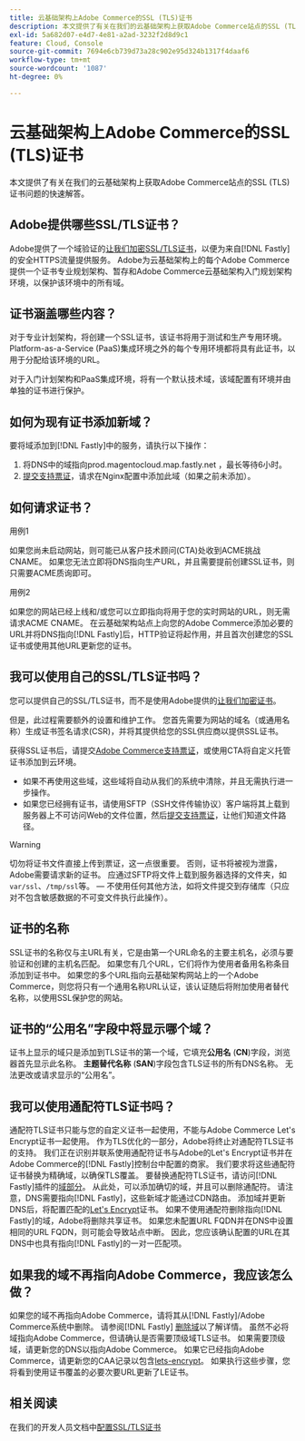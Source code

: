 ```yaml
---
title: 云基础架构上Adobe Commerce的SSL (TLS)证书
description: 本文提供了有关在我们的云基础架构上获取Adobe Commerce站点的SSL (TLS)证书问题的快速解答。
exl-id: 5a682d07-e4d7-4e81-a2ad-3232f2d8d9c1
feature: Cloud, Console
source-git-commit: 7694e6cb739d73a28c902e95d324b1317f4daaf6
workflow-type: tm+mt
source-wordcount: '1087'
ht-degree: 0%

---
```


# 云基础架构上Adobe Commerce的SSL (TLS)证书

本文提供了有关在我们的云基础架构上获取Adobe Commerce站点的SSL (TLS)证书问题的快速解答。

## Adobe提供哪些SSL/TLS证书？

Adobe提供了一个域验证的[让我们加密SSL/TLS证书](https://letsencrypt.org/)，以便为来自[!DNL Fastly]的安全HTTPS流量提供服务。 Adobe为云基础架构上的每个Adobe Commerce提供一个证书专业规划架构、暂存和Adobe Commerce云基础架构入门规划架构环境，以保护该环境中的所有域。

## 证书涵盖哪些内容？

对于专业计划架构，将创建一个SSL证书，该证书将用于测试和生产专用环境。 Platform-as-a-Service (PaaS)集成环境之外的每个专用环境都将具有此证书，以用于分配给该环境的URL。

对于入门计划架构和PaaS集成环境，将有一个默认技术域，该域配置有环境并由单独的证书进行保护。

## 如何为现有证书添加新域？

要将域添加到[!DNL Fastly]中的服务，请执行以下操作：

1. 将DNS中的域指向prod.magentocloud.map.fastly.net ，最长等待6小时。
1. [提交支持票证](/help/help-center-guide/help-center/magento-help-center-user-guide.md#submit-ticket)，请求在Nginx配置中添加此域（如果之前未添加）。

## 如何请求证书？

用例1

如果您尚未启动网站，则可能已从客户技术顾问(CTA)处收到ACME挑战CNAME。 如果您无法立即将DNS指向生产URL，并且需要提前创建SSL证书，则只需要ACME质询即可。

用例2

如果您的网站已经上线和/或您可以立即指向将用于您的实时网站的URL，则无需请求ACME CNAME。 在云基础架构站点上向您的Adobe Commerce添加必要的URL并将DNS指向[!DNL Fastly]后，HTTP验证将起作用，并且首次创建您的SSL证书或使用其他URL更新您的证书。

## 我可以使用自己的SSL/TLS证书吗？

您可以提供自己的SSL/TLS证书，而不是使用Adobe提供的[让我们加密证书](https://letsencrypt.org/)。

但是，此过程需要额外的设置和维护工作。 您首先需要为网站的域名（或通用名称）生成证书签名请求(CSR)，并将其提供给您的SSL供应商以提供SSL证书。

获得SSL证书后，请提交[Adobe Commerce支持票证](/help/help-center-guide/help-center/magento-help-center-user-guide.md#submit-ticket)，或使用CTA将自定义托管证书添加到云环境。

* 如果不再使用这些域，这些域将自动从我们的系统中清除，并且无需执行进一步操作。
* 如果您已经拥有证书，请使用SFTP（SSH文件传输协议）客户端将其上载到服务器上不可访问Web的文件位置，然后[提交支持票证](/help/help-center-guide/help-center/magento-help-center-user-guide.md#submit-ticket)，让他们知道文件路径。

>[!WARNING]
>
>切勿将证书文件直接上传到票证，这一点很重要。 否则，证书将被视为泄露，Adobe需要请求新的证书。
>应通过SFTP将文件上载到服务器选择的文件夹，如`var/ssl`、`/tmp/ssl`等。  — 不使用任何其他方法，如将文件提交到存储库（只应对不包含敏感数据的不可变文件执行此操作）。

## 证书的名称

SSL证书的名称仅与主URL有关，它是由第一个URL命名的主要主机名，必须与要验证和创建的主机名匹配。 如果您有几个URL，它们将作为使用者备用名称条目添加到证书中。 如果您的多个URL指向云基础架构网站上的一个Adobe Commerce，则您将只有一个通用名称URL认证，该认证随后将附加使用者替代名称，以使用SSL保护您的网站。

## 证书的“公用名”字段中将显示哪个域？

证书上显示的域只是添加到TLS证书的第一个域，它填充&#x200B;**公用名** (**CN**)字段，浏览器首先显示此名称。 **主题替代名称** (**SAN**)字段包含TLS证书的所有DNS名称。 无法更改或请求显示的“公用名”。

## 我可以使用通配符TLS证书吗？

通配符TLS证书只能与您的自定义证书一起使用，不能与Adobe Commerce Let&#39;s Encrypt证书一起使用。 作为TLS优化的一部分，Adobe将终止对通配符TLS证书的支持。 我们正在识别并联系使用通配符证书与Adobe的Let&#39;s Encrypt证书并在Adobe Commerce的[!DNL Fastly]控制台中配置的商家。 我们要求将这些通配符证书替换为精确域，以确保TLS覆盖。 要替换通配符TLS证书，请访问[!DNL Fastly]插件的[域部分](https://experienceleague.adobe.com/zh-hans/docs/commerce-cloud-service/user-guide/cdn/setup-fastly/fastly-custom-cache-configuration#manage-domains)。 从此处，可以添加确切的域，并且可以删除通配符。 请注意，DNS需要指向[!DNL Fastly]，这些新域才能通过CDN路由。 添加域并更新DNS后，将配置匹配的[Let&#39;s Encrypt](https://letsencrypt.org/)证书。 如果不使用通配符删除指向[!DNL Fastly]的域，Adobe将删除共享证书。 如果您未配置URL FQDN并在DNS中设置相同的URL FQDN，则可能会导致站点中断。 因此，您应该确认配置的URL在其DNS中也具有指向[!DNL Fastly]的一对一匹配项。

## 如果我的域不再指向Adobe Commerce，我应该怎么做？

如果您的域不再指向Adobe Commerce，请将其从[!DNL Fastly]/Adobe Commerce系统中删除。 请参阅[!DNL Fastly] [删除域](https://docs.fastly.com/en/guides/working-with-domains#deleting-a-domain)以了解详情。 虽然不必将域指向Adobe Commerce，但请确认是否需要顶级域TLS证书。 如果需要顶级域，请更新您的DNS以指向Adobe Commerce。 如果它已经指向Adobe Commerce，请更新您的CAA记录以包含[lets-encrypt](https://letsencrypt.org/)。 如果执行这些步骤，您将看到使用证书覆盖的必要次要URL更新了LE证书&#x200B;。

## 相关阅读

在我们的开发人员文档中[配置SSL/TLS证书](https://experienceleague.adobe.com/zh-hans/docs/commerce-cloud-service/user-guide/cdn/setup-fastly/fastly-configuration#provision-ssltls-certificates)
